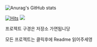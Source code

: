 
![Anurag's GitHub stats](https://github-readme-stats.vercel.app/api?username=ABER1047&show_icons=true&theme=dracula&show_icons=true&count_private=true)



[![Hits](https://hits.seeyoufarm.com/api/count/incr/badge.svg?url=https%3A%2F%2Fgithub.com%2FABER1047&count_bg=%23F36C98&title_bg=%234D515C&icon=fandom.svg&icon_color=%23FFFFFF&title=Visitors&edge_flat=true)](https://hits.seeyoufarm.com) <img src="https://img.shields.io/github/followers/ABER1047?style=flat-square">


프로젝트 구경은 저장소 가면됩니당

모든 프로젝트는 클릭후에 Readme 읽어주세영
